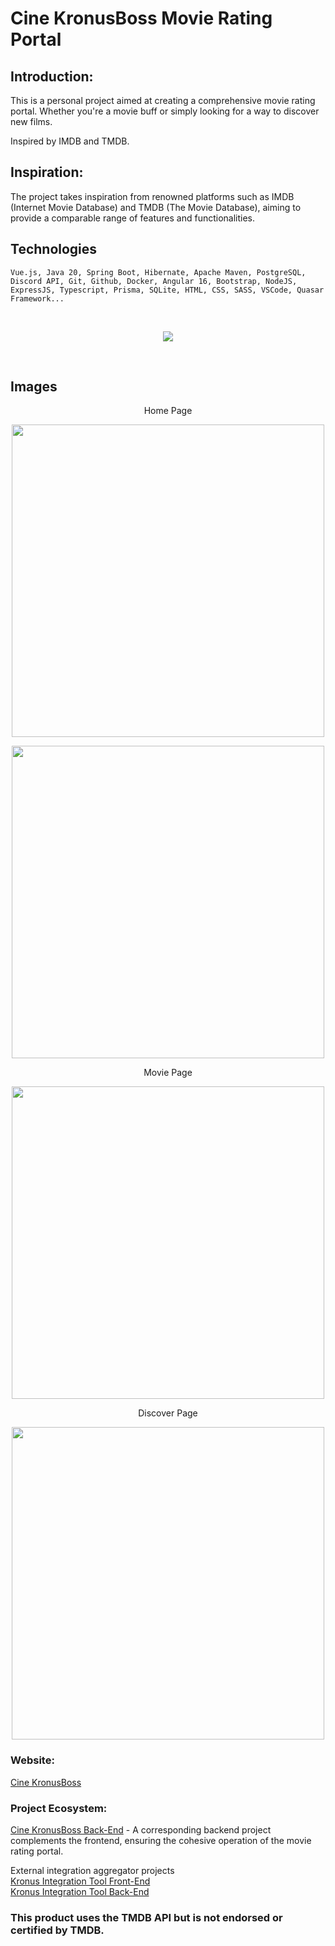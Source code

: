 # Cine KronusBoss Movie Rating Portal

## Introduction:

This is a personal project aimed at creating a comprehensive movie rating portal. Whether you're a movie buff or simply looking for a way to discover new films.

Inspired by IMDB and TMDB.

## Inspiration:

The project takes inspiration from renowned platforms such as IMDB (Internet Movie Database) and TMDB (The Movie Database), aiming to provide a comparable range of features and functionalities.

## Technologies

```
Vue.js, Java 20, Spring Boot, Hibernate, Apache Maven, PostgreSQL, Discord API, Git, Github, Docker, Angular 16, Bootstrap, NodeJS, ExpressJS, Typescript, Prisma, SQLite, HTML, CSS, SASS, VSCode, Quasar Framework...
```

<br>
<p align="center">
  <a href="https://www.cine.kronusboss.com/">
    <img src="https://img.cine.kronusboss.com/bV2ZrxZKIm8tWF0iSjxi_K7DQAPn2L-oqOQdG43f/cine/icons-tech.png" />
  </a>
</p>
<br>

## Images

<p align="center">
Home Page
</p>
<p align="center">
  <img src="https://cdn.discordapp.com/attachments/1106797324329562164/1125492288039170228/image.png" style="width: 500px;" />
</p>
<p align="center">
  <img src="https://media.discordapp.net/attachments/1106797324329562164/1125492713815556217/image.png?width=1793&height=905" style="width: 500px;" />
</p>

<p align="center">
Movie Page
</p>
<p align="center">
  <img src="https://cdn.discordapp.com/attachments/1106797324329562164/1125493073787486288/image.png" style="width: 500px;" />
</p>

<p align="center">
Discover Page
</p>
<p align="center">
  <img src="https://media.discordapp.net/attachments/1106797324329562164/1125492578062708868/image.png?width=1793&height=905" style="width: 500px;" />
</p>

### Website:

[Cine KronusBoss](https://www.cine.kronusboss.com)

### Project Ecosystem:

[Cine KronusBoss Back-End](https://github.com/HenriqueMendesCoelho/cine-kronusBoss-api) - A corresponding backend project complements the frontend, ensuring the cohesive operation of the movie rating portal.<br>

External integration aggregator projects<br>
[Kronus Integration Tool Front-End](https://github.com/HenriqueMendesCoelho/kronus-integration-tool-frontend)<br>
[Kronus Integration Tool Back-End](https://github.com/HenriqueMendesCoelho/kronus-integration-tool-api)

### This product uses the TMDB API but is not endorsed or certified by TMDB.
